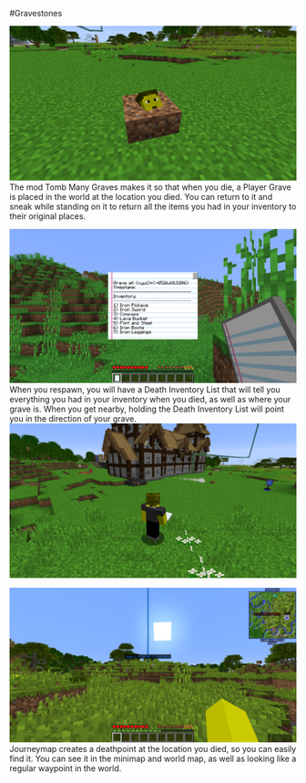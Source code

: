 #Gravestones

![](grave.png)
The mod Tomb Many Graves makes it so that when you die, a Player Grave is placed in the world at the location you died. You can return to it and sneak while standing on it to return all the items you had in your inventory to their original places.

![](deathinventorylist.png)
When you respawn, you will have a Death Inventory List that will tell you everything you had in your inventory when you died, as well as where your grave is. When you get nearby, holding the Death Inventory List will point you in the direction of your grave.
![The brighter the smoke, the closer you are to your grave](pointer.png)


![](waypoint.png)
Journeymap creates a deathpoint at the location you died, so you can easily find it. You can see it in the minimap and world map, as well as looking like a regular waypoint in the world.